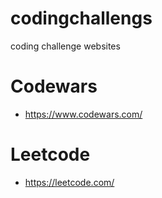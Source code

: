 # codingchallengs
coding challenge websites 

# Codewars
* https://www.codewars.com/

# Leetcode
* https://leetcode.com/
